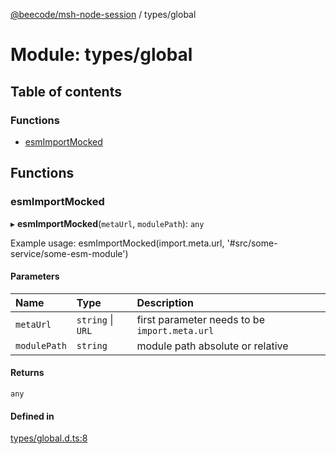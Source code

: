 [@beecode/msh-node-session](../README.md) / types/global

# Module: types/global

## Table of contents

### Functions

- [esmImportMocked](types_global.md#esmimportmocked)

## Functions

### esmImportMocked

▸ **esmImportMocked**(`metaUrl`, `modulePath`): `any`

Example usage: esmImportMocked(import.meta.url, '#src/some-service/some-esm-module')

#### Parameters

| Name | Type | Description |
| :------ | :------ | :------ |
| `metaUrl` | `string` \| `URL` | first parameter needs to be `import.meta.url` |
| `modulePath` | `string` | module path absolute or relative |

#### Returns

`any`

#### Defined in

[types/global.d.ts:8](https://github.com/beecode-rs/msh-node-session/blob/007a8c1/src/types/global.d.ts#L8)
